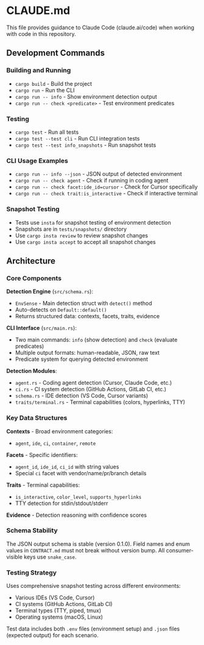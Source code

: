 # CLAUDE.md

This file provides guidance to Claude Code (claude.ai/code) when working with code in this repository.

## Development Commands

### Building and Running
- `cargo build` - Build the project
- `cargo run` - Run the CLI
- `cargo run -- info` - Show environment detection output
- `cargo run -- check <predicate>` - Test environment predicates

### Testing
- `cargo test` - Run all tests
- `cargo test --test cli` - Run CLI integration tests
- `cargo test --test info_snapshots` - Run snapshot tests

### CLI Usage Examples
- `cargo run -- info --json` - JSON output of detected environment
- `cargo run -- check agent` - Check if running in coding agent
- `cargo run -- check facet:ide_id=cursor` - Check for Cursor specifically
- `cargo run -- check trait:is_interactive` - Check if interactive terminal

### Snapshot Testing
- Tests use `insta` for snapshot testing of environment detection
- Snapshots are in `tests/snapshots/` directory
- Use `cargo insta review` to review snapshot changes
- Use `cargo insta accept` to accept all snapshot changes

## Architecture

### Core Components

**Detection Engine** (`src/schema.rs`):
- `EnvSense` - Main detection struct with `detect()` method
- Auto-detects on `Default::default()`
- Returns structured data: contexts, facets, traits, evidence

**CLI Interface** (`src/main.rs`):
- Two main commands: `info` (show detection) and `check` (evaluate predicates)
- Multiple output formats: human-readable, JSON, raw text
- Predicate system for querying detected environment

**Detection Modules**:
- `agent.rs` - Coding agent detection (Cursor, Claude Code, etc.)
- `ci.rs` - CI system detection (GitHub Actions, GitLab CI, etc.)
- `schema.rs` - IDE detection (VS Code, Cursor variants)
- `traits/terminal.rs` - Terminal capabilities (colors, hyperlinks, TTY)

### Key Data Structures

**Contexts** - Broad environment categories:
- `agent`, `ide`, `ci`, `container`, `remote`

**Facets** - Specific identifiers:
- `agent_id`, `ide_id`, `ci_id` with string values
- Special `ci` facet with vendor/name/pr/branch details

**Traits** - Terminal capabilities:
- `is_interactive`, `color_level`, `supports_hyperlinks`
- TTY detection for stdin/stdout/stderr

**Evidence** - Detection reasoning with confidence scores

### Schema Stability

The JSON output schema is stable (version 0.1.0). Field names and enum values in `CONTRACT.md` must not break without version bump. All consumer-visible keys use `snake_case`.

### Testing Strategy

Uses comprehensive snapshot testing across different environments:
- Various IDEs (VS Code, Cursor)
- CI systems (GitHub Actions, GitLab CI)
- Terminal types (TTY, piped, tmux)
- Operating systems (macOS, Linux)

Test data includes both `.env` files (environment setup) and `.json` files (expected output) for each scenario.